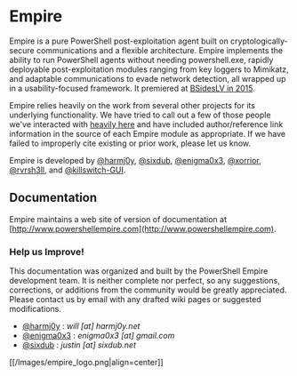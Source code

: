 # Empire

Empire is a pure PowerShell post-exploitation agent built on cryptologically-secure communications and a flexible architecture. Empire implements the ability to run PowerShell agents without needing powershell.exe, rapidly deployable post-exploitation modules ranging from key loggers to Mimikatz, and adaptable communications to evade network detection, all wrapped up in a usability-focused framework. It premiered at [BSidesLV in 2015](https://www.youtube.com/watch?v=Pq9t59w0mUI).

Empire relies heavily on the work from several other projects for its underlying functionality. We have tried to call out a few of those people we've interacted with [heavily here](http://www.powershellempire.com/?page_id=2) and have included author/reference link information in the source of each Empire module as appropriate. If we have failed to improperly cite existing or prior work, please let us know.

Empire is developed by [@harmj0y](https://twitter.com/harmj0y), [@sixdub](https://twitter.com/sixdub), [@enigma0x3](https://twitter.com/enigma0x3), [@xorrior](https://twitter.com/xorrior), [@rvrsh3ll](https://twitter.com/424f424f), and [@killswitch-GUI](https://twitter.com/killswitch_GUI).

## Documentation
Empire maintains a web site of version of documentation at [http://www.powershellempire.com](http://www.powershellempire.com). 

### Help us Improve!

This documentation was organized and built by the PowerShell Empire development team. It is neither complete nor perfect, so any suggestions, corrections, or additions from the community would be greatly appreciated. Please contact us by email with any drafted wiki pages or suggested modifications.

* [@harmj0y](https://twitter.com/harmj0y) : _will [at] harmj0y.net_
* [@enigma0x3](https://twitter.com/enigma0x3) : _enigma0x3 [at] gmail.com_
* [@sixdub](https://twitter.com/sixdub) : _justin [at] sixdub.net_

[[/Images/empire_logo.png|align=center]]
